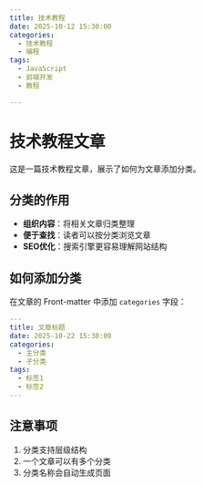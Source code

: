 ```yaml
---
title: 技术教程
date: 2025-10-12 15:30:00
categories:
  - 技术教程
  - 编程
tags:
  - JavaScript
  - 前端开发
  - 教程

---
```


# 技术教程文章

这是一篇技术教程文章，展示了如何为文章添加分类。

## 分类的作用

- **组织内容**：将相关文章归类整理
- **便于查找**：读者可以按分类浏览文章
- **SEO优化**：搜索引擎更容易理解网站结构

## 如何添加分类

在文章的 Front-matter 中添加 `categories` 字段：

```yaml
---
title: 文章标题
date: 2025-10-22 15:30:00
categories:
  - 主分类
  - 子分类
tags:
  - 标签1
  - 标签2
---
```

## 注意事项

1. 分类支持层级结构
2. 一个文章可以有多个分类
3. 分类名称会自动生成页面
